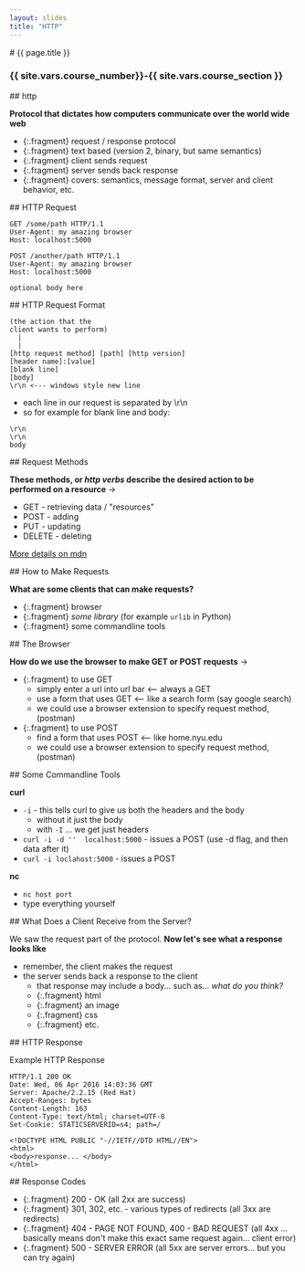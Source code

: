 ```yaml
---
layout: slides
title: "HTTP"
---
```


<section markdown="block" class="intro-slide">
# {{ page.title }}

### {{ site.vars.course_number}}-{{ site.vars.course_section }}

<p><small></small></p>
</section>

<section markdown="block">
## http

__Protocol that dictates how computers communicate over the world wide web__

* {:.fragment} request / response protocol
* {:.fragment} text based (version 2, binary, but same semantics)
* {:.fragment} client sends request
* {:.fragment} server sends back response
* {:.fragment} covers: semantics, message format, server and client behavior, etc.
</section>


<section markdown="block">
## HTTP Request

```
GET /some/path HTTP/1.1
User-Agent: my amazing browser
Host: localhost:5000
```

```
POST /another/path HTTP/1.1
User-Agent: my amazing browser
Host: localhost:5000

optional body here
```
</section>


<section markdown="block">
##  HTTP Request Format

```
(the action that the 
client wants to perform)
  |
  |
[http request method] [path] [http version]
[header name]:[value]
[blank line]
[body]
\r\n <--- windows style new line
```
* each line in our request is separated by \r\n
* so for example for blank line and body:

```
\r\n
\r\n
body
```
</section>

<section markdown="block">
## Request Methods

__These methods, or _http verbs_  describe the desired action to be performed on a resource__ &rarr;

* GET - retrieving data / "resources"
* POST - adding 
* PUT - updating
* DELETE - deleting

[More details on mdn](https://developer.mozilla.org/en-US/docs/Web/HTTP/Methods)
</section>

<section markdown="block">
## How to Make Requests

__What are some clients that can make requests?__

* {:.fragment} browser
* {:.fragment} _some library_ (for example `urlib` in Python)
* {:.fragment} some commandline tools

</section>
<section markdown="block">
## The Browser

__How do we use the browser to make GET or POST requests__ &rarr;

* {:.fragment} to use GET
    * simply enter a url into url bar <-- always a GET
    * use a form that uses GET <-- like a search form (say google search)
    * we could use a browser extension to specify request method, (postman)
* {:.fragment} to use POST
    * find a form that uses POST <-- like home.nyu.edu
    * we could use a browser extension to specify request method, (postman)
</section>

<section markdown="block">
## Some Commandline Tools

__curl__

* `-i` - this tells curl to give us both the headers and the body
    * without it just the body
    * with `-I` ... we get just headers
* `curl -i -d ''  localhost:5000` - issues a POST (use -d flag, and then data after it) 
* `curl -i loclahost:5000` - issues a POST

__nc__

* `nc host port`
* type everything yourself

</section>


<section markdown="block">
## What Does a Client Receive from the Server?

We saw the request part of the protocol. __Now let's see what a response looks like__ 

* remember, the client makes the request
* the server sends back a response to the client
	* that response may include a body... such as... _what do you think?_
	* {:.fragment} html
	* {:.fragment} an image
	* {:.fragment} css
	* {:.fragment} etc.

</section>

<section markdown="block">
## HTTP Response

Example HTTP Response
```
HTTP/1.1 200 OK
Date: Wed, 06 Apr 2016 14:03:36 GMT
Server: Apache/2.2.15 (Red Hat)
Accept-Ranges: bytes
Content-Length: 163
Content-Type: text/html; charset=UTF-8
Set-Cookie: STATICSERVERID=s4; path=/

<!DOCTYPE HTML PUBLIC "-//IETF//DTD HTML//EN">
<html>
<body>response... </body>
</html>
```

</section>

<section markdown="block">
## Response Codes

* {:.fragment} 200 - OK (all 2xx are success)
* {:.fragment} 301, 302, etc. - various types of redirects (all 3xx are redirects)
* {:.fragment} 404 - PAGE NOT FOUND, 400 - BAD REQUEST (all 4xx ... basically means don't make this exact same request again... client error)
* {:.fragment} 500 - SERVER ERROR (all 5xx are server errors... but you can try again)
</section>
